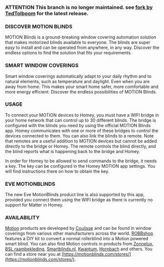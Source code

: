 ### ATTENTION This branch is no longer maintained. see [fork by TedTolboom](https://github.com/TedTolboom/com.coulisse.motionblinds) for the latest release.

### DISCOVER MOTION BLINDS
MOTION Blinds is a ground-breaking window covering automation solution that makes motorized blinds available to everyone. The blinds are super easy to install and can be operated from anywhere, in any way. Discover the endless options to find the solution that fits your requirements.

### SMART WINDOW COVERINGS
Smart window coverings automatically adapt to your daily rhythm and to natural elements, such as temperature and daylight. Even when you are away from home. This makes your smart home safer, more comfortable and more energy efficient. Discover the endless possibilities of MOTION Blinds.

### USAGE
To connect your MOTION devices to Homey, you must have a WIFI bridge in your home network that can control up to 30 different blinds. The bridge is configured with the blinds you need by using the official MOTION Blinds app. Homey communicates with one or more of these bridges to control the devices connected to them. You can also link the blinds to a remote. Note that remotes are a useful addition to MOTION devices but cannot be added directly to the bridge or Homey. The remote controls the blind directly, and the blind reports what is happening back to the bridge and Homey. 

In order for Homey to be allowed to send commands to the bridge, it needs a key. The key can be configured in the Homey MOTION app settings. You will find instructions there on how to obtain the key.

### EVE MOTIONBLINDS
The new Eve MotionBlinds product line is also supported by this app, provided you connect them using the WIFI bridge as there is currently no support for Matter in Homey.

### AVAILABILITY
[Motion](https://motionblinds.com/) products are developed by [Coulisse](https://coulisse.com/) and can be found in window coverings from various other manufacturers across the world. [ROBBshop](https://www.robbshop.nl/) features a DIY kit to convert a normal rollerblind into a Motion powered smart blind. You can also find Motion controls in products from [Zonnelux](https://www.zonnelux.nl/), [BSL raambekleding](https://www.bsl-raambekleding.nl/), [Smartblinds.nl](https://www.smartblinds.nl/), [Kwantum](https://www.kwantum.nl/), [Hornbach](https://www.hornbach.nl/) and others. You can find a store near you at [https://motionblinds.com/stores/](https://motionblinds.com/stores/).
